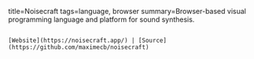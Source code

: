 title=Noisecraft
tags=language, browser
summary=Browser-based visual programming language and platform for sound synthesis.
~~~~~~

[Website](https://noisecraft.app/) | [Source](https://github.com/maximecb/noisecraft)

